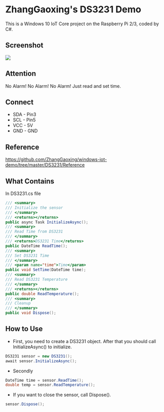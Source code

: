 # ZhangGaoxing's DS3231 Demo
This is a Windows 10 IoT Core project on the Raspberry Pi 2/3, coded by C#.

## Screenshot
![](https://github.com/ZhangGaoxing/windows-iot-demo/blob/master/DS3231/Screenshot.jpg)

## Attention
No Alarm! No Alarm! No Alarm! Just read and set time.

## Connect
* SDA - Pin3
* SCL - Pin5
* VCC - 5V
* GND - GND

## Reference
https://github.com/ZhangGaoxing/windows-iot-demo/tree/master/DS3231/Reference

## What Contains
In DS3231.cs file
```C#
/// <summary>
/// Initialize the sensor
/// </summary>
/// <returns></returns>
public async Task InitializeAsync();
/// <summary>
/// Read Time from DS3231
/// </summary>
/// <returns>DS3231 Time</returns>
public DateTime ReadTime();
/// <summary>
/// Set DS3231 Time
/// </summary>
/// <param name="time">Time</param>
public void SetTime(DateTime time);
/// <summary>
/// Read DS3231 Temperature
/// </summary>
/// <returns></returns>
public double ReadTemperature();
/// <summary>
/// Cleanup
/// </summary>
public void Dispose();
```

## How to Use
* First, you need to create a DS3231 object. After that you should call InitializeAsync() to initialize.
```C#
DS3231 sensor = new DS3231();
await sensor.InitializeAsync();
```
* Secondly
```C#
DateTime time = sensor.ReadTime();
double temp = sensor.ReadTemperature();
```
* If you want to close the sensor, call Dispose().
```C#
sensor.Dispose();
```
